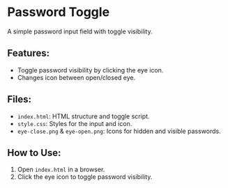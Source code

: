 # Password Toggle

A simple password input field with toggle visibility.

## Features:
- Toggle password visibility by clicking the eye icon.
- Changes icon between open/closed eye.

## Files:
- `index.html`: HTML structure and toggle script.
- `style.css`: Styles for the input and icon.
- `eye-close.png` & `eye-open.png`: Icons for hidden and visible passwords.

## How to Use:
1. Open `index.html` in a browser.
2. Click the eye icon to toggle password visibility.
